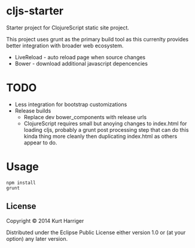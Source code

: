 # cljs-starter

Starter project for ClojureScript static site project.

This project uses grunt as the primary build tool as this currenlty
provides better integration with broader web ecosystem.

* LiveReload - auto reload page when source changes
* Bower - download additional javascript depencencies

# TODO

* Less integration for bootstrap customizations
* Release builds
  * Replace dev bower_components with release urls
  * ClojureScript requires small but anoying changes to index.html for
loading cljs, probably a grunt post processing step that can do this
kinda thing more cleanly then duplicating index.html as others appear
to do.


# Usage

```
npm install
grunt
```

## License

Copyright © 2014 Kurt Harriger

Distributed under the Eclipse Public License either version 1.0 or (at
your option) any later version.
